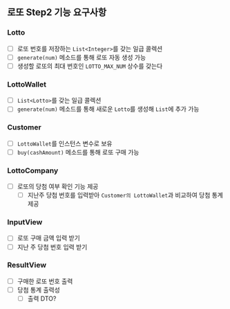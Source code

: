 ## 로또 Step2 기능 요구사항
### Lotto
- [ ] 로또 번호를 저장하는 `List<Integer>`를 갖는 일급 콜렉션
- [ ] `generate(num)` 메소드를 통해 로또 자동 생성 가능
- [ ] 생성할 로또의 최대 번호인 `LOTTO_MAX_NUM` 상수를 갖는다
### LottoWallet
- [ ] `List<Lotto>`를 갖는 일급 콜렉션
- [ ] `generate(num)` 메소드를 통해 새로운 `Lotto`를 생성해 `List`에 추가 가능
### Customer
- [ ] `LottoWallet`를 인스턴스 변수로 보유
- [ ] `buy(cashAmount)` 메소드를 통해 로또 구매 가능
### LottoCompany
- [ ] 로또의 당첨 여부 확인 기능 제공
  - [ ] 지난주 당첨 번호를 입력받아 `Customer의 LottoWallet`과 비교하여 당첨 통계 제공
### InputView
- [ ] 로또 구매 금액 입력 받기
- [ ] 지난 주 당첨 번호 입력 받기
### ResultView
- [ ] 구매한 로또 번호 출력
- [ ] 당첨 통계 출력성
  - [ ] 출력 DTO?